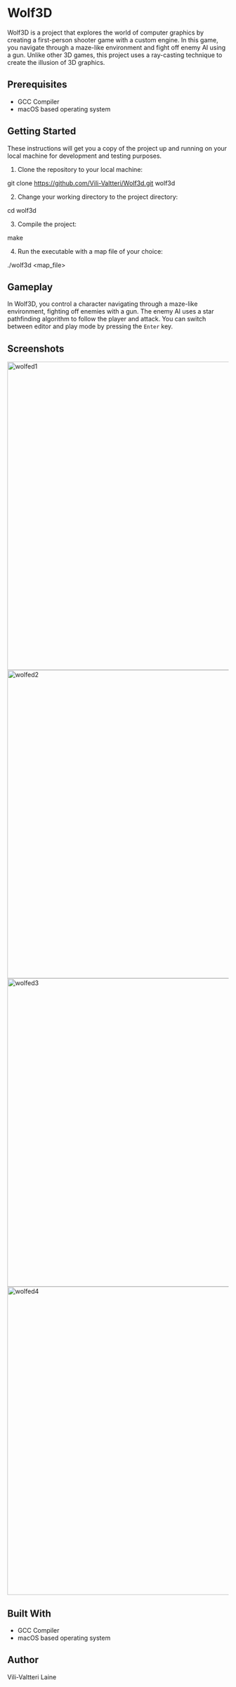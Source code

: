 
# Wolf3D

Wolf3D is a project that explores the world of computer graphics by creating a first-person shooter game with a custom engine. In this game, you navigate through a maze-like environment and fight off enemy AI using a gun. Unlike other 3D games, this project uses a ray-casting technique to create the illusion of 3D graphics.

## Prerequisites

- GCC Compiler
- macOS based operating system

## Getting Started

These instructions will get you a copy of the project up and running on your local machine for development and testing purposes.

1. Clone the repository to your local machine:

git clone https://github.com/Vili-Valtteri/Wolf3d.git wolf3d

2. Change your working directory to the project directory:

cd wolf3d

3. Compile the project:

make

4. Run the executable with a map file of your choice:

./wolf3d <map_file>


## Gameplay

In Wolf3D, you control a character navigating through a maze-like environment, fighting off enemies with a gun. The enemy AI uses a star pathfinding algorithm to follow the player and attack. You can switch between editor and play mode by pressing the `Enter` key.

## Screenshots

<img width="700" alt="wolfed1" src="https://user-images.githubusercontent.com/86079441/218750823-f487e454-094d-4165-a6ee-2f8c3137733d.png">

<img width="700" alt="wolfed2" src="https://user-images.githubusercontent.com/86079441/218750411-69bdb408-d942-45d2-8272-87074be4b6ee.png">

<img width="700" alt="wolfed3" src="https://user-images.githubusercontent.com/86079441/218750437-364c2069-fbff-42de-99ab-35d459c13860.png">

<img width="700" alt="wolfed4" src="https://user-images.githubusercontent.com/86079441/218750870-2c7e1717-22d3-475c-97bd-9e46506c61a8.png">

## Built With

- GCC Compiler
- macOS based operating system

## Author

Vili-Valtteri Laine
